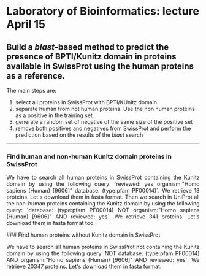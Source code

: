 # Laboratory of Bioinformatics: lecture April 15
## Build a *blast*-based method to predict the presence of BPTI/Kunitz domain in proteins available in SwissProt using the human proteins as a reference. 
The main steps are:
1. select all proteins in SwissProt with BPTI/KUnitz domain
2. separate human from not human proteins. Use the non human proteins as a positive in the training set
3. generate a random set of negative of the same size of the positive set
4. remove both positives and negatives from SwissProt and perform the prediction based on the results of the *blast* search
-----------------------------------------
### Find human and non-human Kunitz domain proteins in SwissProt
<p align="justify">
We have to search all human proteins in SwissProt containing the Kunitz domain by using the following query: `reviewed: yes organism:"Homo sapiens (Human) [9606]" database: (type:pfam PF00014)`. We retrieve 18 proteins. Let's download them in fasta format. Then we search in UniProt all the non-human proteins containing the Kunitz domain by using the following query: `database: (type:pfam PF00014) NOT organism:"Homo sapiens (Human) [9606]" AND reviewed: yes`. We retrieve 341 proteins. Let's download them in fasta format too. 
</p>
### Find human proteins without Kunitz domain in SwissProt
<p align="justify">
We have to search all human proteins in SwissProt not containing the Kunitz domain by using the following query:`NOT database: (type:pfam PF00014) AND organism:"Homo sapiens (Human) [9606]" AND reviewed: yes`. We retrieve 20347 proteins. Let's download them in fasta format. 
</p>


